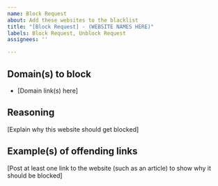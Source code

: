 ```yaml
---
name: Block Request
about: Add these websites to the blacklist
title: "[Block Request] - (WEBSITE NAMES HERE)"
labels: Block Request, Unblock Request
assignees: ''

---
```


## Domain(s) to block

* [Domain link(s) here]

## Reasoning

[Explain why this website should get blocked]

## Example(s) of offending links

[Post at least one link to the website (such as an article) to show why it should be blocked]
